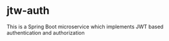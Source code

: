 # jtw-auth
This is a Spring Boot microservice which implements JWT based authentication and authorization
